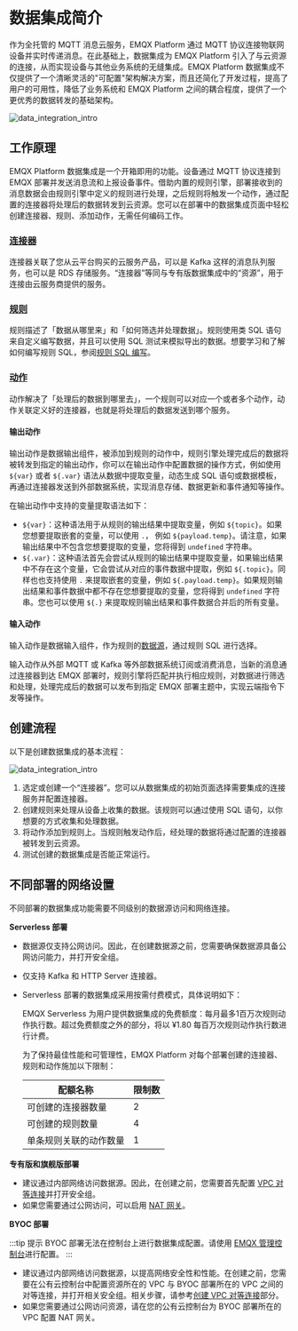 # 数据集成简介


作为全托管的 MQTT 消息云服务，EMQX Platform 通过 MQTT 协议连接物联网设备并实时传递消息。在此基础上，数据集成为 EMQX Platform 引入了与云资源的连接，从而实现设备与其他业务系统的无缝集成。EMQX Platform 数据集成不仅提供了一个清晰灵活的"可配置"架构解决方案，而且还简化了开发过程，提高了用户的可用性，降低了业务系统和 EMQX Platform 之间的耦合程度，提供了一个更优秀的数据转发的基础架构。

![data_integration_intro](./_assets/integration_intro_01.png)

## 工作原理

EMQX Platform 数据集成是一个开箱即用的功能。设备通过 MQTT 协议连接到 EMQX 部署并发送消息流和上报设备事件。借助内置的规则引擎，部署接收到的消息数据会由规则引擎中定义的规则进行处理，之后规则将触发一个动作，通过配置的连接器将处理后的数据转发到云资源。您可以在部署中的数据集成页面中轻松创建连接器、规则、添加动作，无需任何编码工作。

### [连接器](./connectors.md)

连接器关联了您从云平台购买的云服务产品，可以是 Kafka 这样的消息队列服务，也可以是 RDS 存储服务。“连接器”等同与专有版数据集成中的“资源”，用于连接由云服务商提供的服务。

### [规则](./rules.md)

规则描述了「数据从哪里来」和「如何筛选并处理数据」。规则使用类 SQL 语句来自定义编写数据，并且可以使用 SQL 测试来模拟导出的数据。想要学习和了解如何编写规则 SQL，参阅[规则 SQL 编写](https://docs.emqx.com/zh/enterprise/v4.2/rule/rule-engine.html#sql-%E8%AF%AD%E5%8F%A5)。

### [动作](./rules.md#添加动作)

动作解决了「处理后的数据到哪里去」，一个规则可以对应一个或者多个动作，动作关联定义好的连接器，也就是将处理后的数据发送到哪个服务。

#### 输出动作

输出动作是数据输出组件，被添加到规则的动作中，规则引擎处理完成后的数据将被转发到指定的输出动作，你可以在输出动作中配置数据的操作方式，例如使用 `${var}` 或者 `${.var}` 语法从数据中提取变量，动态生成 SQL 语句或数据模板，再通过连接器发送到外部数据系统，实现消息存储、数据更新和事件通知等操作。

在输出动作中支持的变量提取语法如下：

- `${var}`：这种语法用于从规则的输出结果中提取变量，例如 `${topic}`。如果您想要提取嵌套的变量，可以使用 `.`， 例如 `${payload.temp}`。请注意，如果输出结果中不包含您想要提取的变量，您将得到 `undefined` 字符串。
- `${.var}`：这种语法首先会尝试从规则的输出结果中提取变量，如果输出结果中不存在这个变量，它会尝试从对应的事件数据中提取，例如 `${.topic}`。同样也也支持使用 `.` 来提取嵌套的变量，例如 `${.payload.temp}`。如果规则输出结果和事件数据中都不存在您想要提取的变量，您将得到 `undefined` 字符串。您也可以使用 `${.}` 来提取规则输出结果和事件数据合并后的所有变量。

#### 输入动作

输入动作是数据输入组件，作为规则的[数据源](https://docs.emqx.com/zh/enterprise/latest/data-integration/rule-sql-events-and-fields.html)，通过规则 SQL 进行选择。

输入动作从外部 MQTT 或 Kafka 等外部数据系统订阅或消费消息，当新的消息通过连接器到达 EMQX 部署时，规则引擎将匹配并执行相应规则，对数据进行筛选和处理，处理完成后的数据可以发布到指定 EMQX 部署主题中，实现云端指令下发等操作。

## 创建流程

以下是创建数据集成的基本流程：

![data_integration_intro](./_assets/integration_intro_02.png)

1. 选定或创建一个“连接器”。您可以从数据集成的初始页面选择需要集成的连接服务并配置连接器。
2. 创建规则来处理从设备上收集的数据。该规则可以通过使用 SQL 语句，以你想要的方式收集和处理数据。
3. 将动作添加到规则上。当规则触发动作后，经处理的数据将通过配置的连接器被转发到云资源。
4. 测试创建的数据集成是否能正常运行。

## 不同部署的网络设置

不同部署的数据集成功能需要不同级别的数据源访问和网络连接。

**Serverless 部署**

- 数据源仅支持公网访问。因此，在创建数据源之前，您需要确保数据源具备公网访问能力，并打开安全组。

- 仅支持 Kafka 和 HTTP Server 连接器。

- Serverless 部署的数据集成采用按需付费模式，具体说明如下：

  EMQX Serverless 为用户提供数据集成的免费额度：每月最多1百万次规则动作执行数。超过免费额度之外的部分，将以 ¥1.80 每百万次规则动作执行数进行计费。

  为了保持最佳性能和可管理性，EMQX Platform 对每个部署创建的连接器、规则和动作施加以下限制：

  | 配额名称               | 限制数 |
  | ---------------------- | ------ |
  | 可创建的连接器数量     | 2      |
  | 可创建的规则数量       | 4      |
  | 单条规则关联的动作数量 | 1      |

**专有版和旗舰版部署**

- 建议通过内部网络访问数据源。因此，在创建之前，您需要首先配置 [VPC 对等连接](../deployments/vpc_peering.md)并打开安全组。
- 如果您需要通过公网访问，可以启用 [NAT 网关](../vas/nat-gateway.md)。

**BYOC 部署**

:::tip 提示
BYOC 部署无法在控制台上进行数据集成配置。请使用 [EMQX 管理控制台](../deployments/byoc_management.md)进行配置。
:::

- 建议通过内部网络访问数据源，以提高网络安全性和性能。在创建之前，您需要在公有云控制台中配置资源所在的 VPC 与 BYOC 部署所在的 VPC 之间的对等连接，并打开相关安全组。相关步骤，请参考[创建 VPC 对等连接](../deployments/byoc_vpc_peering.md)部分。
- 如果您需要通过公网访问资源，请在您的公有云控制台为 BYOC 部署所在的 VPC 配置 NAT 网关。
